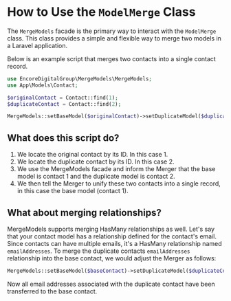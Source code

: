 # How to Use the `ModelMerge` Class

The `MergeModels` facade is the primary way to interact with the `ModelMerge` class. This class provides a simple and flexible way to merge two models in a Laravel
application.

Below is an example script that merges two contacts into a single contact record.

```php
use EncoreDigitalGroup\MergeModels\MergeModels;
use App\Models\Contact;

$originalContact = Contact::find(1);
$duplicateContact = Contact::find(2);

MergeModels::setBaseModel($originalContact)->setDuplicateModel($duplicateContact)->unifyOnBase();
```

## What does this script do?

1. We locate the original contact by its ID. In this case 1.
2. We locate the duplicate contact by its ID. In this case 2.
3. We use the MergeModels facade and inform the Merger that the base model is contact 1 and the duplicate model is contact 2.
4. We then tell the Merger to unify these two contacts into a single record, in this case the base model (contact 1).

## What about merging relationships?

MergeModels supports merging HasMany relationships as well. Let's say that your contact model has a relationship defined for the contact's email. Since
contacts can have multiple emails, it's a HasMany relationship named `emailAddresses`. To merge the duplicate contacts `emailAddresses` relationship
into the base contact, we would adjust the Merger as follows:

```php
MergeModels::setBaseModel($baseContact)->setDuplicateModel($duplicateContact)->withRelationships(['emailAddresses'])->unifyOnBase();
```

Now all email addresses associated with the duplicate contact have been transferred to the base contact.